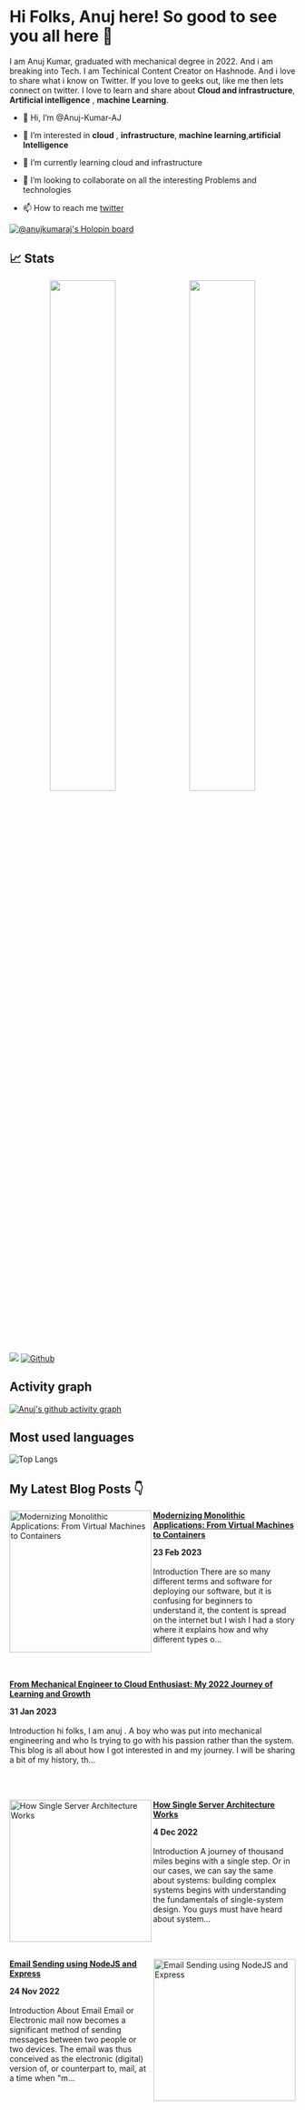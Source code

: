 # Hi Folks, Anuj here! So good to see you all here 👋

I am Anuj Kumar, graduated with mechanical degree in 2022. And i am breaking into Tech. I am Techinical Content Creator on Hashnode. And i love to share what i know on Twitter. If you love to geeks out, like me then lets connect on twitter. I love to learn and share about **Cloud and infrastructure**, **Artificial intelligence** , **machine Learning**.  






- 👋 Hi, I’m @Anuj-Kumar-AJ
- 👀 I’m interested in **cloud** , **infrastructure**, **machine learning**,**artificial Intelligence**
- 🌱 I’m currently learning cloud and infrastructure
- 💞️ I’m looking to collaborate on all the interesting Problems and technologies

- 📫 How to reach me [twitter](https://twitter.com/AnujAJtwt)

[![@anujkumaraj's Holopin board](https://holopin.me/anujkumaraj)](https://holopin.io/@anujkumaraj)
<!---
Anuj-Kumar-AJ/Anuj-Kumar-AJ is a ✨ special ✨ repository because its `README.md` (this file) appears on your GitHub profile.
You can click the Preview link to take a look at your changes.
--->




## 📈 Stats
<p align="center">
	
  <img width="48%" src="https://github-readme-stats.vercel.app/api?username=anuj-kumar-aj&show_icons=true&theme=midnight-purple" />
  <img width="48%" src="https://github-readme-streak-stats.herokuapp.com/?user=anuj-kumar-aj&theme=midnight-purple" />
</p>


![](https://visitor-badge.laobi.icu/badge?page_id=anuj-kumar-aj.anuj-kumar.aj)
[![Github](https://img.shields.io/github/followers/anuj-kumar-aj?label=Follow&style=social)](https://github.com/Anuj-Kumar-AJ)


## Activity graph
[![Anuj's github activity graph](https://github-readme-activity-graph.cyclic.app/graph?username=anuj-kumar-aj&custom_title=My%20GitHub%20Journey:%20Charting%20Progress%20Through%20Contributions&theme=midnight-purple&bg_color=000000&point=FF0000&title_color=00FF00&line=FF00FF&hide_border=true)](https://github.com/ashutosh00710/github-readme-activity-graph)

## Most used languages
![Top Langs](https://github-readme-stats.vercel.app/api/top-langs/?username=anuj-kumar-aj&theme=midnight-purple)

## My Latest Blog Posts 👇
<!-- HASHNODE_BLOG:START -->
<p align="left">
<a href="https://anujaj.hashnode.dev//modernizing-monolithic-applications-from-virtual-machines-to-containers" title="Modernizing Monolithic Applications: From Virtual Machines to Containers"><img src="https://cdn.hashnode.com/res/hashnode/image/upload/v1677158862533/ab183bd1-5109-4389-8059-8563efec857d.jpeg" alt="Modernizing Monolithic Applications: From Virtual Machines to Containers" width="250px" align="left" /></a>
<a href="https://anujaj.hashnode.dev//modernizing-monolithic-applications-from-virtual-machines-to-containers" title="Modernizing Monolithic Applications: From Virtual Machines to Containers"><strong>Modernizing Monolithic Applications: From Virtual Machines to Containers</strong></a>
<div><strong>23 Feb 2023</strong></div>
<br/> Introduction
There are so many different terms and software for deploying our software, but it is confusing for beginners to understand it, the content is spread on the internet but I wish I had a story where it explains how and why different types o... </p> <br/> <br/>
<p align="left">

<a href="https://anujaj.hashnode.dev//from-mechanical-engineer-to-cloud-enthusiast-my-2022-journey-of-learning-and-growth" title="From Mechanical Engineer to Cloud Enthusiast: My 2022 Journey of Learning and Growth"><strong>From Mechanical Engineer to Cloud Enthusiast: My 2022 Journey of Learning and Growth</strong></a>
<div><strong>31 Jan 2023</strong></div>
<br/> Introduction
hi folks, I am anuj . A boy who was put into mechanical engineering and who Is trying to go with his passion rather than the system. This blog is all about how I got interested in and my journey. I will be sharing a bit of my history, th... </p> <br/> <br/>
<p align="left">
<a href="https://anujaj.hashnode.dev//how-single-server-architecture-works" title="How Single Server Architecture Works"><img src="https://cdn.hashnode.com/res/hashnode/image/upload/v1670143350000/bjx2w6Q0o.jpg" alt="How Single Server Architecture Works" width="250px" align="left" /></a>
<a href="https://anujaj.hashnode.dev//how-single-server-architecture-works" title="How Single Server Architecture Works"><strong>How Single Server Architecture Works</strong></a>
<div><strong>4 Dec 2022</strong></div>
<br/> Introduction
A journey of thousand miles begins with a single step. Or in our cases, we can say the same about systems: building complex systems begins with understanding the fundamentals of single-system design. You guys must have heard about system... </p> <br/> <br/>
<p align="left">
<a href="https://anujaj.hashnode.dev//email-sending-using-nodejs-and-express" title="Email Sending  using NodeJS and Express"><img src="https://cdn.hashnode.com/res/hashnode/image/upload/v1669010812701/C9JZaV0bW.png" alt="Email Sending  using NodeJS and Express" width="250px" align="right" /></a>
<a href="https://anujaj.hashnode.dev//email-sending-using-nodejs-and-express" title="Email Sending  using NodeJS and Express"><strong>Email Sending  using NodeJS and Express</strong></a>
<div><strong>24 Nov 2022</strong></div>
<br/> Introduction
About Email
Email or Electronic mail now becomes a significant method of sending messages between two people or two devices.  The email was thus conceived as the electronic (digital) version of, or counterpart to, mail, at a time when "m... </p> <br/> <br/>
<!-- HASHNODE_BLOG:END -->

